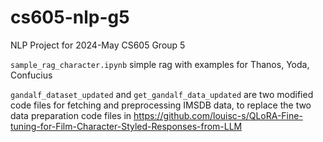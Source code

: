# cs605-nlp-g5
NLP Project for 2024-May CS605 Group 5

`sample_rag_character.ipynb` simple rag with examples for Thanos, Yoda, Confucius

`gandalf_dataset_updated` and `get_gandalf_data_updated` are two modified code files for fetching and preprocessing IMSDB data, to replace the two data preparation code files in https://github.com/louisc-s/QLoRA-Fine-tuning-for-Film-Character-Styled-Responses-from-LLM

